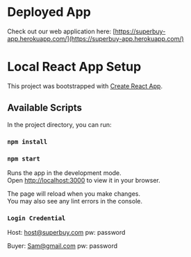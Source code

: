 # Deployed App
Check out our web application here: [https://superbuy-app.herokuapp.com/](https://superbuy-app.herokuapp.com/)

# Local React App Setup

This project was bootstrapped with [Create React App](https://github.com/facebook/create-react-app).

## Available Scripts

In the project directory, you can run:
### `npm install`

### `npm start`

Runs the app in the development mode.\
Open [http://localhost:3000](http://localhost:3000) to view it in your browser.

The page will reload when you make changes.\
You may also see any lint errors in the console.

### `Login Credential`
Host: host@superbuy.com
pw: password

Buyer: Sam@gmail.com
pw: password

